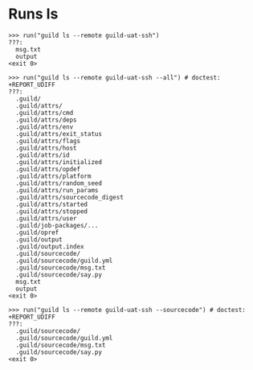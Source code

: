 # Runs ls

    >>> run("guild ls --remote guild-uat-ssh")
    ???:
      msg.txt
      output
    <exit 0>

    >>> run("guild ls --remote guild-uat-ssh --all") # doctest: +REPORT_UDIFF
    ???:
      .guild/
      .guild/attrs/
      .guild/attrs/cmd
      .guild/attrs/deps
      .guild/attrs/env
      .guild/attrs/exit_status
      .guild/attrs/flags
      .guild/attrs/host
      .guild/attrs/id
      .guild/attrs/initialized
      .guild/attrs/opdef
      .guild/attrs/platform
      .guild/attrs/random_seed
      .guild/attrs/run_params
      .guild/attrs/sourcecode_digest
      .guild/attrs/started
      .guild/attrs/stopped
      .guild/attrs/user
      .guild/job-packages/...
      .guild/opref
      .guild/output
      .guild/output.index
      .guild/sourcecode/
      .guild/sourcecode/guild.yml
      .guild/sourcecode/msg.txt
      .guild/sourcecode/say.py
      msg.txt
      output
    <exit 0>

    >>> run("guild ls --remote guild-uat-ssh --sourcecode") # doctest: +REPORT_UDIFF
    ???:
      .guild/sourcecode/
      .guild/sourcecode/guild.yml
      .guild/sourcecode/msg.txt
      .guild/sourcecode/say.py
    <exit 0>
